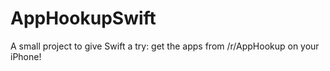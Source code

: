 # AppHookupSwift
A small project to give Swift a try: get the apps from /r/AppHookup on your iPhone!
